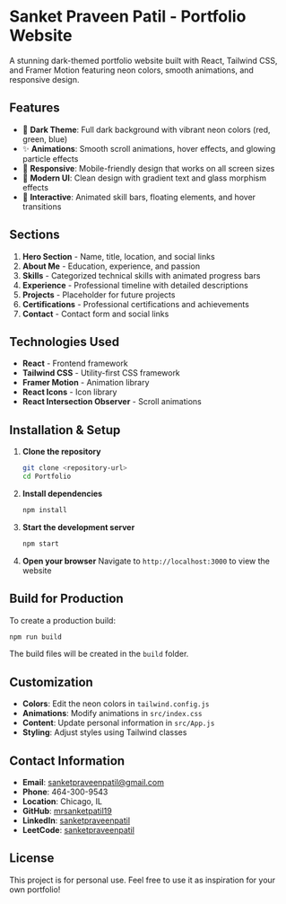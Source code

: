 # Sanket Praveen Patil - Portfolio Website

A stunning dark-themed portfolio website built with React, Tailwind CSS, and Framer Motion featuring neon colors, smooth animations, and responsive design.

## Features

- 🌙 **Dark Theme**: Full dark background with vibrant neon colors (red, green, blue)
- ✨ **Animations**: Smooth scroll animations, hover effects, and glowing particle effects
- 📱 **Responsive**: Mobile-friendly design that works on all screen sizes
- 🎨 **Modern UI**: Clean design with gradient text and glass morphism effects
- 🔧 **Interactive**: Animated skill bars, floating elements, and hover transitions

## Sections

1. **Hero Section** - Name, title, location, and social links
2. **About Me** - Education, experience, and passion
3. **Skills** - Categorized technical skills with animated progress bars
4. **Experience** - Professional timeline with detailed descriptions
5. **Projects** - Placeholder for future projects
6. **Certifications** - Professional certifications and achievements
7. **Contact** - Contact form and social links

## Technologies Used

- **React** - Frontend framework
- **Tailwind CSS** - Utility-first CSS framework
- **Framer Motion** - Animation library
- **React Icons** - Icon library
- **React Intersection Observer** - Scroll animations

## Installation & Setup

1. **Clone the repository**
   ```bash
   git clone <repository-url>
   cd Portfolio
   ```

2. **Install dependencies**
   ```bash
   npm install
   ```

3. **Start the development server**
   ```bash
   npm start
   ```

4. **Open your browser**
   Navigate to `http://localhost:3000` to view the website

## Build for Production

To create a production build:

```bash
npm run build
```

The build files will be created in the `build` folder.

## Customization

- **Colors**: Edit the neon colors in `tailwind.config.js`
- **Animations**: Modify animations in `src/index.css`
- **Content**: Update personal information in `src/App.js`
- **Styling**: Adjust styles using Tailwind classes

## Contact Information

- **Email**: sanketpraveenpatil@gmail.com
- **Phone**: 464-300-9543
- **Location**: Chicago, IL
- **GitHub**: [mrsanketpatil19](https://github.com/mrsanketpatil19)
- **LinkedIn**: [sanketpraveenpatil](https://linkedin.com/in/sanketpraveenpatil)
- **LeetCode**: [sanketpraveenpatil](https://leetcode.com/u/sanketpraveenpatil/)

## License

This project is for personal use. Feel free to use it as inspiration for your own portfolio! 